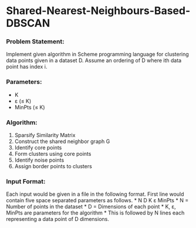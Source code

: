 <h1>Shared-Nearest-Neighbours-Based-DBSCAN</h1>

<h3>Problem Statement:</h3>

Implement given algorithm in Scheme programming language for clustering data points given in a dataset D. Assume an ordering of D where ith data point has index i.

<h3>Parameters:</h3>

* K
* ε (≤ K)
* MinPts (≤ K)

<h3>Algorithm:</h3>

1. Sparsify Similarity Matrix
2. Construct the shared neighbor graph G
3. Identify core points
4. Form clusters using core points
5. Identify noise points
6. Assign border points to clusters

<h3>Input Format:</h3>
Each input would be given in a file in the following format. First line would contain five space
separated parameters as follows.
* N D K ε MinPts
* N = Number of points in the dataset
* D = Dimensions of each point
* K, ε, MinPts are parameters for the algorithm
* This is followed by N lines each representing a data point of D dimensions.
